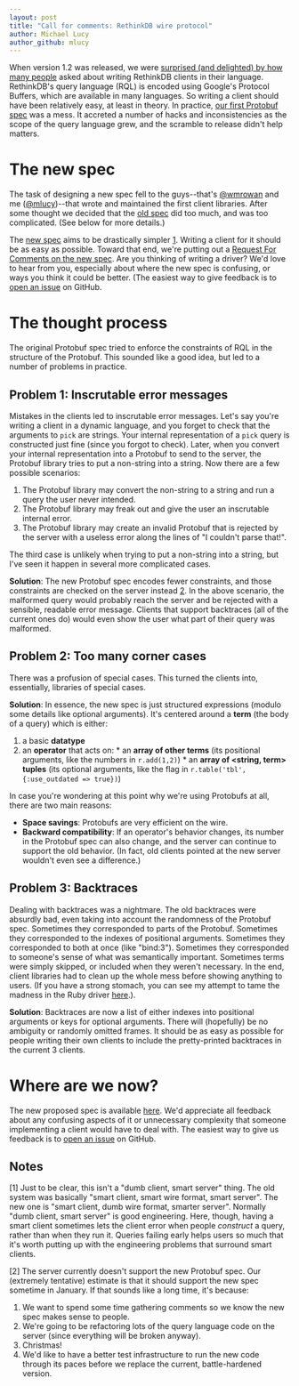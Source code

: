 ```yaml
---
layout: post
title: "Call for comments: RethinkDB wire protocol"
author: Michael Lucy
author_github: mlucy
---
```


When version 1.2 was released, we were [surprised (and delighted) by how many
people][1] asked about writing RethinkDB clients in their language.
RethinkDB's query language (RQL) is encoded using Google's Protocol Buffers,
which are available in many languages. So writing a client should have been
relatively easy, at least in theory. In practice, [our first Protobuf spec][2]
was a mess. It accreted a number of hacks and inconsistencies as the scope of
the query language grew, and the scramble to release didn't help matters.
<!--more-->

[1]: http://news.ycombinator.com/item?id=4763879
[2]: https://github.com/rethinkdb/rethinkdb/blob/1451f83cabf412484d2db2e9a49ab6f30c41d0c5/src/rdb_protocol/query_language.proto

# The new spec

The task of designing a new spec fell to the guys--that's [@wmrowan][] and me
([@mlucy][])--that wrote and maintained the first client libraries. After some
thought we decided that the [old spec]() did too much, and was too complicated.
(See below for more details.)  

[@wmrowan]: https://github.com/wmrowan
[@mlucy]: https://github.com/mlucy
[old spec]: https://github.com/rethinkdb/rethinkdb/blob/1451f83cabf412484d2db2e9a49ab6f30c41d0c5/src/rdb_protocol/query_language.proto

The [new spec][] aims to be drastically simpler
[1][3].  Writing a client for it should be as easy
as possible.  Toward that end, we're putting out a [Request For Comments on the
new spec][4].  Are you
thinking of writing a driver?  We'd love to hear from you, especially about
where the new spec is confusing, or ways you think it could be better.  (The
easiest way to give feedback is to [open an issue][] on GitHub.

[new spec]: https://github.com/rethinkdb/rethinkdb/wiki/protobuf_rfc_raw_spec
[3]: #fn-simpler-proto-spec
[4]: https://github.com/rethinkdb/rethinkdb/wiki/protobuf_rfc
[open an issue]: https://github.com/rethinkdb/rethinkdb/issues

# The thought process

The original Protobuf spec tried to enforce the constraints of RQL in the
structure of the Protobuf.  This sounded like a good idea, but led to a number
of problems in practice.

## Problem 1: Inscrutable error messages

Mistakes in the clients led to inscrutable error messages.  Let's say you're
writing a client in a dynamic language, and you forget to check that the
arguments to `pick` are strings.  Your internal representation of a `pick`
query is constructed just fine (since you forgot to check).  Later, when you
convert your internal representation into a Protobuf to send to the server, the
Protobuf library tries to put a non-string into a string.  Now there are a few
possible scenarios:

  1. The Protobuf library may convert the non-string to a string and run a
     query the user never intended.
  2. The Protobuf library may freak out and give the user an inscrutable
     internal error.
  3. The Protobuf library may create an invalid Protobuf that is rejected by
     the server with a useless error along the lines of "I couldn't parse
     that!".

The third case is unlikely when trying to put a non-string into a string, but
I've seen it happen in several more complicated cases.

**Solution**: The new Protobuf spec encodes fewer constraints, and those
constraints are checked on the server instead [2][5].  In the above scenario, the malformed
query would probably reach the server and be rejected with a sensible, readable
error message.  Clients that support backtraces (all of the current ones do)
would even show the user what part of their query was malformed.

[5]: #fn-new-protobuf-version

## Problem 2: Too many corner cases

There was a profusion of special cases.  This turned the clients into,
essentially, libraries of special cases.  

**Solution**: In essence, the new spec is just structured expressions (modulo
some details like optional arguments).  It's centered around a **term** (the
body of a query) which is either:

  1. a basic **datatype**
  2. an **operator** that acts on:
    * an **array of other terms** (its positional arguments, like the numbers
      in `r.add(1,2)`)
    * an **array of \<string, term\> tuples** (its optional arguments, like the
      flag in `r.table('tbl', {:use_outdated => true})`)

In case you're wondering at this point why we're using Protobufs at all, there
are two main reasons:

  * **Space savings**: Protobufs are very efficient on the wire.
  * **Backward compatibility**: If an operator's behavior changes, its number
    in the Protobuf spec can also change, and the server can continue to
    support the old behavior.  (In fact, old clients pointed at the new server
    wouldn't even see a difference.)

## Problem 3: Backtraces

Dealing with backtraces was a nightmare. The old backtraces were absurdly bad,
even taking into account the randomness of the Protobuf spec.  Sometimes they
corresponded to parts of the Protobuf.  Sometimes they corresponded to the
indexes of positional arguments.  Sometimes they corresponded to both at once
(like "bind:3").  Sometimes they corresponded to someone's sense of what was
semantically important.  Sometimes terms were simply skipped, or included when
they weren't necessary.  In the end, client libraries had to clean up the whole
mess before showing anything to users.  (If you have a strong stomach, you can
see my attempt to tame the madness in the Ruby driver [here][6].).

[6]: https://github.com/rethinkdb/rethinkdb/blob/5a745c29522a9e5de23ec108df2685c8e6ef7c9a/drivers/ruby/lib/bt.rb#L54

**Solution**: Backtraces are now a list of either indexes into positional
arguments or keys for optional arguments.  There will (hopefully) be no
ambiguity or randomly omitted frames. It should be as easy as possible for
people writing their own clients to include the pretty-printed backtraces in
the current 3 clients.  

# Where are we now?

The new proposed spec is available [here][7]. We'd appreciate all feedback
about any confusing aspects of it or unnecessary complexity that someone
implementing a client would have to deal with.  The easiest way to give us
feedback is to [open an issue][] on GitHub.

[7]: https://github.com/rethinkdb/rethinkdb/wiki/protobuf_rfc_raw_spec
[open an issue]: https://github.com/rethinkdb/rethinkdb/issues

## Notes

[<a name="fn-simpler-proto-spec">1</a>] Just to be clear, this isn't a "dumb client, smart server" thing.  The old system was basically "smart client, smart wire format, smart server".  The new one is "smart client, dumb wire format, smarter server".  Normally "dumb client, smart server" is good engineering.  Here, though, having a smart client sometimes lets the client error when people *construct* a query, rather than when they run it.  Queries failing early helps users so much that it's worth putting up with the engineering problems that surround smart clients.

[<a name="fn-new-protobuf-version">2</a>] The server currently doesn't support the new Protobuf spec.  Our (extremely tentative) estimate is that it should support the new spec sometime in January.  If that sounds like a long time, it's because:

  1. We want to spend some time gathering comments so we know the new spec makes sense to people.
  2. We're going to be refactoring lots of the query language code on the server (since everything will be broken anyway).
  3. Christmas!
  4. We'd like to have a better test infrastructure to run the new code through its paces before we replace the current, battle-hardened version.
